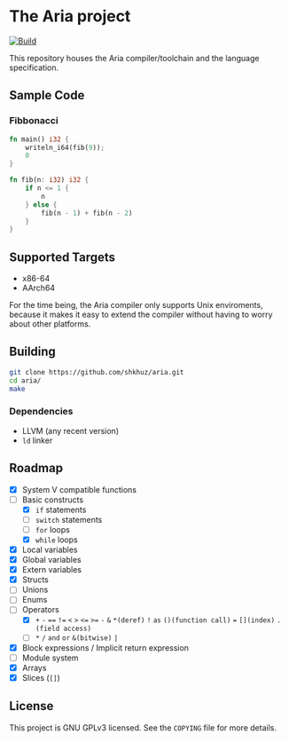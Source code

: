 # The Aria project

[![Build](https://github.com/shkhuz/aria/actions/workflows/build.yml/badge.svg?branch=master&event=push)](https://github.com/shkhuz/aria/actions/workflows/build.yml)

This repository houses the Aria compiler/toolchain and the language
specification. 

## Sample Code


### Fibbonacci

```rust
fn main() i32 {
    writeln_i64(fib(9));
    0
}

fn fib(n: i32) i32 {
    if n <= 1 {
        n
    } else {
        fib(n - 1) + fib(n - 2)
    }
}   
```

## Supported Targets

- x86-64
- AArch64

For the time being, the Aria compiler only supports Unix enviroments, because
it makes it easy to extend the compiler without having to worry about other
platforms. 

## Building

```sh
git clone https://github.com/shkhuz/aria.git
cd aria/
make
```

### Dependencies

- LLVM (any recent version)
- `ld` linker

## Roadmap

- [X] System V compatible functions
- [ ] Basic constructs
  - [X] `if` statements
  - [ ] `switch` statements
  - [ ] `for` loops
  - [X] `while` loops
- [X] Local variables
- [X] Global variables
- [X] Extern variables
- [X] Structs
- [ ] Unions
- [ ] Enums
- [ ] Operators
  - [X] `+` `-` `==` `!=` `<` `>` `<=` `>=` `-` `&` `*(deref)` `!` `as` `()(function call)` `=` `[](index)` `.(field access)`
  - [ ] `*` `/` `and` `or` `&(bitwise)` `|`
- [X] Block expressions / Implicit return expression
- [ ] Module system
- [X] Arrays
- [X] Slices (`[]`)

## License

This project is GNU GPLv3 licensed. See the `COPYING` file 
for more details.

